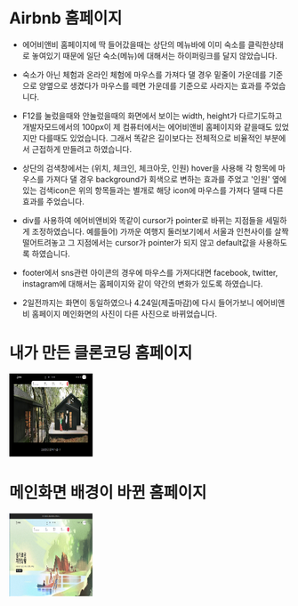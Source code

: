 # Airbnb 홈페이지

- 에어비앤비 홈페이지에 딱 들어갔을때는 상단의 메뉴바에 이미 숙소를 클릭한상태로 놓여있기 때문에 일단 숙소(메뉴)에 대해서는 하이퍼링크를 달지 않았습니다.

- 숙소가 아닌 체험과 온라인 체험에 마우스를 가져다 댈 경우 밑줄이 가운데를 기준으로 양옆으로 생겼다가 마우스를 떼면 가운데를 기준으로 사라지는 효과를 주었습니다. 

- F12를 눌렀을때와 안눌렀을때의 화면에서 보이는 width, height가 다르기도하고 개발자모드에서의 100px이 제 컴퓨터에서는 에어비앤비 홈페이지와 같을때도 있었지만 다를때도 있었습니다. 그래서 똑같은 길이보다는 전체적으로 비율적인 부분에서 근접하게 만들려고 하였습니다. 


- 상단의 검색창에서는 (위치, 체크인, 체크아웃, 인원) hover을 사용해 각 항목에 마우스를 가져다 댈 경우 background가 회색으로 변하는 효과를 주었고 
'인원' 옆에 있는 검색icon은 위의 항목들과는 별개로 해당 icon에 마우스를 가져다 댈때 다른 효과를 주었습니다.    


- div를 사용하여 에어비앤비와 똑같이 cursor가 pointer로 바뀌는 지점들을 세밀하게 조정하였습니다.
예를들어) 가까운 여행지 둘러보기에서 서울과 인천사이를 살짝 떨어트려놓고 그 지점에서는 cursor가 pointer가 되지 않고 default값을 사용하도록 하였습니다.

- footer에서 sns관련 아이콘의 경우에 마우스를 가져다대면 facebook, twitter, instagram에 대해서는 홈페이지와 같이 약간의 변화가 있도록 하였습니다.

- 2일전까지는 화면이 동일하였으나 4.24일(제출마감)에 다시 들어가보니 에어비앤비 홈페이지 메인화면의 사진이 다른 사진으로 바뀌었습니다.  

# 내가 만든 클론코딩 홈페이지
<img src="./images/1.PNG" height="150" width="150"> 

# 메인화면 배경이 바뀐 홈페이지
<img src="./images/2.PNG" height="150" width="150">